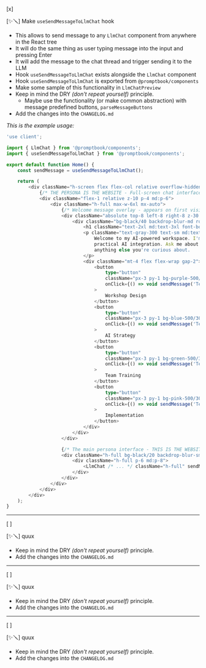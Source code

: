 [x]

[✨🪛] Make `useSendMessageToLlmChat` hook

-   This allows to send message to any `LlmChat` component from anywhere in the React tree
-   It will do the same thing as user typing message into the input and pressing Enter
-   It will add the message to the chat thread and trigger sending it to the LLM
-   Hook `useSendMessageToLlmChat` exists alongside the `LlmChat` component
-   Hook `useSendMessageToLlmChat` is exported from `@promptbook/components`
-   Make some sample of this functionality in `LlmChatPreview`
-   Keep in mind the DRY _(don't repeat yourself)_ principle.
    -   Maybe use the functionality (or make common abstraction) with message predefined buttons, `parseMessageButtons`
-   Add the changes into the `CHANGELOG.md`

_This is the example usage:_

```typescript
'use client';

import { LlmChat } from '@promptbook/components';
import { useSendMessageToLlmChat } from '@promptbook/components';

export default function Home() {
    const sendMessage = useSendMessageToLlmChat();

    return (
        <div className="h-screen flex flex-col relative overflow-hidden bg-gradient-to-br from-slate-900 via-purple-900 to-slate-900">
            {/* THE PERSONA IS THE WEBSITE - Full-screen chat interface */}
            <div className="flex-1 relative z-10 p-4 md:p-6">
                <div className="h-full max-w-6xl mx-auto">
                    {/* Welcome message overlay - appears on first visit */}
                    <div className="absolute top-8 left-8 right-8 z-30 pointer-events-none">
                        <div className="bg-black/40 backdrop-blur-md rounded-2xl p-6 border border-white/10 max-w-2xl mx-auto">
                            <h1 className="text-2xl md:text-3xl font-bold text-white mb-3">Hi! I'm Pavol 👋</h1>
                            <p className="text-gray-300 text-sm md:text-base leading-relaxed">
                                Welcome to my AI-powered workspace. I'm here to help transform your business with
                                practical AI integration. Ask me about workshops, pricing, implementation strategies, or
                                anything else you're curious about.
                            </p>
                            <div className="mt-4 flex flex-wrap gap-2">
                                <button
                                    type="button"
                                    className="px-3 py-1 bg-purple-500/30 text-purple-200 rounded-full text-xs cursor-pointer"
                                    onClick={() => void sendMessage('Tell me about your workshops!')}
                                >
                                    Workshop Design
                                </button>
                                <button
                                    type="button"
                                    className="px-3 py-1 bg-blue-500/30 text-blue-200 rounded-full text-xs"
                                    onClick={() => void sendMessage('Tell me about your AI strategy!')}
                                >
                                    AI Strategy
                                </button>
                                <button
                                    type="button"
                                    className="px-3 py-1 bg-green-500/30 text-green-200 rounded-full text-xs"
                                    onClick={() => void sendMessage('Tell me about your team training!')}
                                >
                                    Team Training
                                </button>
                                <button
                                    type="button"
                                    className="px-3 py-1 bg-pink-500/30 text-pink-200 rounded-full text-xs"
                                    onClick={() => void sendMessage('Tell me about your implementation process!')}
                                >
                                    Implementation
                                </button>
                            </div>
                        </div>
                    </div>

                    {/* The main persona interface - THIS IS THE WEBSITE */}
                    <div className="h-full bg-black/20 backdrop-blur-sm rounded-3xl border border-white/10 shadow-2xl overflow-hidden">
                        <div className="h-full p-6 md:p-8">
                            <LlmChat /* ... */ className="h-full" sendMessage={sendMessage} />
                        </div>
                    </div>
                </div>
            </div>
        </div>
    );
}
```

---

[ ]

[✨🪛] quux

-   Keep in mind the DRY _(don't repeat yourself)_ principle.
-   Add the changes into the `CHANGELOG.md`

---

[ ]

[✨🪛] quux

-   Keep in mind the DRY _(don't repeat yourself)_ principle.
-   Add the changes into the `CHANGELOG.md`

---

[ ]

[✨🪛] quux

-   Keep in mind the DRY _(don't repeat yourself)_ principle.
-   Add the changes into the `CHANGELOG.md`
